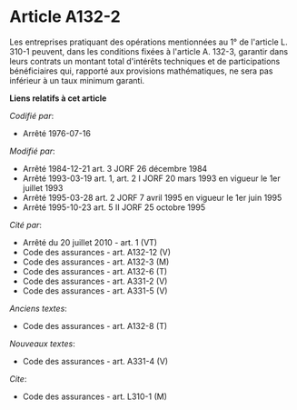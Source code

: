 # Article A132-2

Les entreprises pratiquant des opérations mentionnées au 1° de l'article L. 310-1 peuvent, dans les conditions fixées à
l'article A. 132-3, garantir dans leurs contrats un montant total d'intérêts techniques et de participations bénéficiaires
qui, rapporté aux provisions mathématiques, ne sera pas inférieur à un taux minimum garanti.

**Liens relatifs à cet article**

_Codifié par_:

  - Arrêté 1976-07-16

_Modifié par_:

  - Arrêté 1984-12-21 art. 3 JORF 26 décembre 1984
  - Arrêté 1993-03-19 art. 1, art. 2 I JORF 20 mars 1993 en vigueur le 1er juillet 1993
  - Arrêté 1995-03-28 art. 2 JORF 7 avril 1995 en vigueur le 1er juin 1995
  - Arrêté 1995-10-23 art. 5 II JORF 25 octobre 1995

_Cité par_:

  - Arrêté du 20 juillet 2010 - art. 1 (VT)
  - Code des assurances - art. A132-12 (V)
  - Code des assurances - art. A132-3 (M)
  - Code des assurances - art. A132-6 (T)
  - Code des assurances - art. A331-2 (V)
  - Code des assurances - art. A331-5 (V)

_Anciens textes_:

  - Code des assurances - art. A132-8 (T)

_Nouveaux textes_:

  - Code des assurances - art. A331-4 (V)

_Cite_:

  - Code des assurances - art. L310-1 (M)
